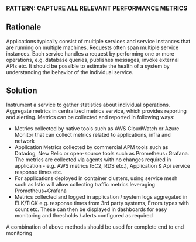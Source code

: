 ### PATTERN: CAPTURE ALL RELEVANT PERFORMANCE METRICS ###

## Rationale
Applications typically consist of multiple services and service instances that are running on multiple machines. Requests often span multiple service instances. Each service handles a request by performing one or more operations, e.g. database queries, publishes messages, invoke external APIs etc. It should be possible to estimate the health of a system by understanding the behavior of the individual service.

## Solution
Instrument a service to gather statistics about individual operations. Aggregate metrics in centralized metrics service, which provides reporting and alerting.
Metrics can be collected and reported in following ways:
*	Metrics collected by native tools such as AWS CloudWatch or Azure Monitor that can collect metrics related to applications, infra and network
*	Application Metrics collected by commercial APM tools such as Datadog, New Relic or open-source tools such as Prometheus+Grafana. The metrics are collected via agents with no changes required in application - e.g. AWS metrics (EC2, RDS etc.), Application & Api service response times etc.
*	For applications deployed in container clusters, using service mesh such as Istio will allow collecting traffic metrics leveraging Prometheus+Grafana
*	Metrics collected and logged in application / system logs aggregated in ELK/TICK e.g. response times from 3rd party systems, Errors types with count etc. These can then be displayed in dashboards for easy monitoring and thresholds / alerts configured as required

A combination of above methods should be used for complete end to end monitoring




